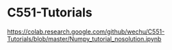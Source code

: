# C551-Tutorials

https://colab.research.google.com/github/wechu/C551-Tutorials/blob/master/Numpy_tutorial_nosolution.ipynb

